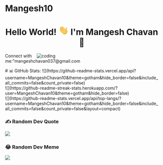 # Mangesh10
<h1 align='center'> 
 Hello World! <img src="https://raw.githubusercontent.com/10adnan75/10adnan75/master/assets/hi.gif" width="33px">
 I'm Mangesh Chavan🌱</a>
</h1>
<img align = "right" alt="coding" width ="400" src="https://miro.medium.com/max/1360/0*7Q3yvSIv_t0ioJ-Z.gif"

<h3 align="left">Connect with me:"mangeshchavan037@gmail.com</h3>
<p align="left">
</p>
# 📊 GitHub Stats:
![](https://github-readme-stats.vercel.app/api?username=MangeshChavan10&theme=gotham&hide_border=false&include_all_commits=false&count_private=false)<br/>
![](https://github-readme-streak-stats.herokuapp.com/?user=MangeshChavan10&theme=gotham&hide_border=false)<br/>
![](https://github-readme-stats.vercel.app/api/top-langs/?username=MangeshChavan10&theme=gotham&hide_border=false&include_all_commits=false&count_private=false&layout=compact)

### ✍️ Random Dev Quote
![](https://quotes-github-readme.vercel.app/api?type=horizontal&theme=merko)

### 😂 Random Dev Meme
<img src="https://random-memer.herokuapp.com/" width="512px"/>

<!-- Proudly created with GPRM ( https://gprm.itsvg.in ) -->

